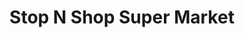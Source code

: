 ---
title: "Stop N Shop Super Market"
url: /vallamkulam/stop-n-shop-super-market/
shop: supermarket
---